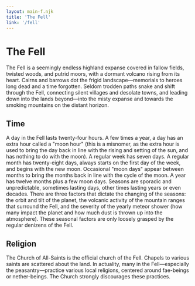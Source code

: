 ```yaml
---
layout: main-f.njk
title: 'The Fell'
link: '/fell'
---
```


# The Fell

The Fell is a seemingly endless highland expanse covered in fallow fields, twisted woods, and putrid moors, with a dormant volcano rising from its heart. Cairns and barrows dot the frigid landscape—memorials to heroes long dead and a time forgotten. Seldom trodden paths snake and shift through the Fell, connecting silent villages and desolate towns, and leading down into the lands beyond—into the misty expanse and towards the smoking mountains on the distant horizon.

## Time

A day in the Fell lasts twenty-four hours. A few times a year, a day has an extra hour called a "moon hour" (this is a misnomer, as the extra hour is used to bring the day back in line with the rising and setting of the sun, and has nothing to do with the moon). A regular week has seven days. A regular month has twenty-eight days, always starts on the first day of the week, and begins with the new moon. Occasional "moon days" appear between months to bring the months back in line with the cycle of the moon. A year has twelve months plus a few moon days. Seasons are sporadic and unpredictable, sometimes lasting days, other times lasting years or even decades. There are three factors that dictate the changing of the seasons: the orbit and tilt of the planet, the volcanic activity of the mountain ranges that surround the Fell, and the severity of the yearly meteor shower (how many impact the planet and how much dust is thrown up into the atmosphere). These seasonal factors are only loosely grasped by the regular denizens of the Fell.

## Religion

The Church of All-Saints is the official church of the Fell. Chapels to various saints are scattered about the land. In actuality, many in the Fell—especially the peasantry—practice various local religions, centered around fae-beings or nether-beings. The Church strongly discourages these practices.
